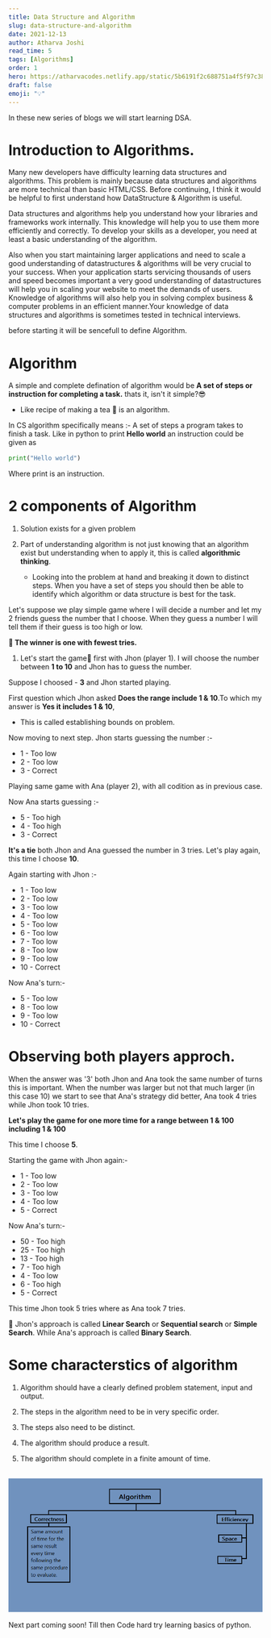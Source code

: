 ```yaml
---
title: Data Structure and Algorithm
slug: data-structure-and-algorithm
date: 2021-12-13
author: Atharva Joshi
read_time: 5
tags: [Algorithms]
order: 1
hero: https://atharvacodes.netlify.app/static/5b6191f2c688751a4f5f97c389e3ba2d/eea4a/dsa.jpg
draft: false
emoji: "💡"
---
```


In these new series of blogs we will start learning DSA.

# Introduction to Algorithms.

Many new developers have difficulty learning data structures and algorithms. This problem is mainly because data structures and algorithms are more technical than basic HTML/CSS. Before continuing, I think it would be helpful to first understand how DataStructure & Algorithm is useful.

Data structures and algorithms help you understand how your libraries and frameworks work internally. This knowledge will help you to use them more efficiently and correctly. To develop your skills as a developer, you need at least a basic understanding of the algorithm.

Also when you start maintaining larger applications and need to scale a good understanding of datastructures & algorithms will be very crucial to your success. When your application starts servicing thousands of users and speed becomes important a very good understanding of datastructures will help you in scaling your website to meet the demands of users. Knowledge of algorithms will also help you in solving complex business & computer problems in an efficient manner.Your knowledge of data structures and algorithms is sometimes tested in technical interviews.

before starting it will be sencefull to define Algorithm.

# Algorithm

A simple and complete defination of algorithm would be **A set of steps or instruction for completing a task.** thats it, isn't it simple?😎

- Like recipe of making a tea 🍵 is an algorithm.

In CS algorithm specifically means :- A set of steps a program takes to finish a task. Like in python to print **Hello world** an instruction could be given as

```python
print("Hello world")
```

Where print is an instruction.

# 2 components of Algorithm

1. Solution exists for a given problem

2. Part of understanding algorithm is not just knowing that an algorithm exist but understanding when to apply it, this is called **algorithmic thinking**.

   - Looking into the problem at hand and breaking it down to distinct steps. When you have a set of steps you should then be able to identify which algorithm or data structure is best for the task.

Let's suppose we play simple game where I will decide a number and let my 2 friends guess the number that I choose. When they guess a number I will tell them if their guess is too high or low.

**🥇 The winner is one with fewest tries.**

1. Let's start the game🏏 first with Jhon (player 1). I will choose the number between **1 to 10** and Jhon has to guess the number.

Suppose I choosed - **3** and Jhon started playing.

First question which Jhon asked **Does the range include 1 & 10**.To which my answer is **Yes it includes 1 & 10**,

- This is called establishing bounds on problem.

Now moving to next step. Jhon starts guessing the number :-

- 1 - Too low<br>
- 2 - Too low<br>
- 3 - Correct<br>

Playing same game with Ana (player 2), with all codition as in previous case.

Now Ana starts guessing :-

- 5 - Too high<br>
- 4 - Too high<br>
- 3 - Correct<br>

**It's a tie** both Jhon and Ana guessed the number in 3 tries. Let's play again, this time I choose **10**.

Again starting with Jhon :-

- 1 - Too low<br>
- 2 - Too low<br>
- 3 - Too low<br>
- 4 - Too low<br>
- 5 - Too low<br>
- 6 - Too low<br>
- 7 - Too low<br>
- 8 - Too low<br>
- 9 - Too low<br>
- 10 - Correct<br>

Now Ana's turn:-

- 5 - Too low<br>
- 8 - Too low<br>
- 9 - Too low<br>
- 10 - Correct<br>

# Observing both players approch.

When the answer was '3' both Jhon and Ana took the same number of turns this is important.
When the number was larger but not that much larger (in this case 10) we start to see that Ana's strategy did better, Ana took 4 tries while Jhon took 10 tries.

**Let's play the game for one more time for a range between 1 & 100 including 1 & 100**

This time I choose **5**.

Starting the game with Jhon again:-

- 1 - Too low<br>
- 2 - Too low<br>
- 3 - Too low<br>
- 4 - Too low<br>
- 5 - Correct<br>

Now Ana's turn:-

- 50 - Too high<br>
- 25 - Too high<br>
- 13 - Too high<br>
- 7 - Too high<br>
- 4 - Too low<br>
- 6 - Too high<br>
- 5 - Correct<br>

This time Jhon took 5 tries where as Ana took 7 tries.

🤯 Jhon's approach is called **Linear Search** or **Sequential search** or **Simple Search**. While Ana's approach is called **Binary Search**.

# Some characterstics of algorithm

1. Algorithm should have a clearly defined problem statement, input and output.

2. The steps in the algorithm need to be in very specific order.

3. The steps also need to be distinct.

4. The algorithm should produce a result.

5. The algorithm should complete in a finite amount of time.

<br>
<img src="/src/images/posts/dsa-img/algo.png" alt=dsa>
<br>

Next part coming soon! Till then Code hard try learning basics of python.

<br><br><br>
